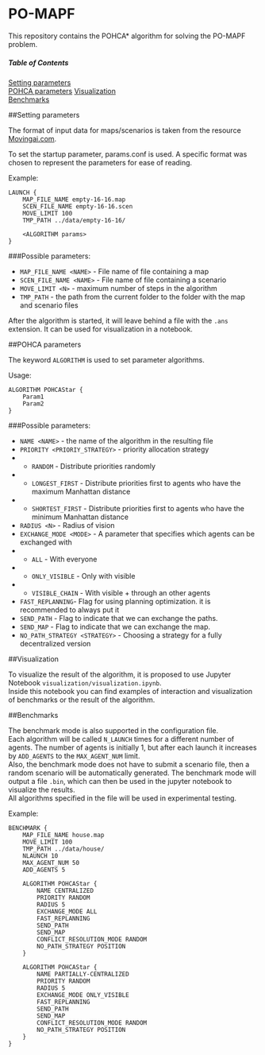 # PO-MAPF
This repository contains the POHCA* algorithm for solving the PO-MAPF problem.

##### Table of Contents
[Setting parameters](#setting-parameters)   
[POHCA parameters](#pohca-parameters)
[Visualization](#visualization)    
[Benchmarks](#benchmarks)


<a name="params"/>

##Setting parameters

The format of input data for maps/scenarios is taken from the resource [Movingai.com](https://movingai.com/benchmarks/mapf.html).

To set the startup parameter, params.conf is used. A specific format was chosen to represent the parameters for ease of reading.

Example:
```
LAUNCH {
    MAP_FILE_NAME empty-16-16.map
    SCEN_FILE_NAME empty-16-16.scen
    MOVE_LIMIT 100
    TMP_PATH ../data/empty-16-16/

    <ALGORITHM params>
}
```
###Possible parameters:

- `MAP_FILE_NAME <NAME>` - File name of file containing a map
- `SCEN_FILE_NAME <NAME>` - File name of file containing a scenario
- `MOVE_LIMIT <N>` - maximum number of steps in the algorithm
- `TMP_PATH` - the path from the current folder to the folder with the map and scenario files

After the algorithm is started, it will leave behind a file with the `.ans` extension. It can be used for visualization in a notebook.

##POHCA parameters

The keyword `ALGORITHM` is used to set parameter algorithms.  

Usage:
```
ALGORITHM POHCAStar {
    Param1
    Param2
}
```

###Possible parameters:

- `NAME <NAME>` - the name of the algorithm in the resulting file
- `PRIORITY <PRIORIY_STRATEGY>` - priority allocation strategy
- - `RANDOM` - Distribute priorities randomly
- - `LONGEST_FIRST` - Distribute priorities first to agents who have the maximum Manhattan distance
- - `SHORTEST_FIRST` - Distribute priorities first to agents who have the minimum Manhattan distance
- `RADIUS <N>` - Radius of vision
- `EXCHANGE_MODE <MODE>` - A parameter that specifies which agents can be exchanged with
- - `ALL` - With everyone
- - `ONLY_VISIBLE` - Only with visible
- - `VISIBLE_CHAIN` - With visible + through an other agents
- `FAST_REPLANNING`- Flag for using planning optimization. it is recommended to always put it
- `SEND_PATH` - Flag to indicate that we can exchange the paths.
- `SEND_MAP` - Flag to indicate that we can exchange the map.
- `NO_PATH_STRATEGY <STRATEGY>` - Choosing a strategy for a fully decentralized version


<a name="visualization"/>

##Visualization

To visualize the result of the algorithm, it is proposed to use Jupyter Notebook `visualization/visualization.ipynb`.    
Inside this notebook you can find examples of interaction and visualization of benchmarks or the result of the algorithm.

<a name="visualization"/>

##Benchmarks

The benchmark mode is also supported in the configuration file.   
Each algorithm will be called `N_LAUNCH` times for a different number of agents. The number of agents is initially 1, but after each launch it increases by `ADD_AGENTS` to the `MAX_AGENT_NUM` limit.    
Also, the benchmark mode does not have to submit a scenario file, then a random scenario will be automatically generated.
The benchmark mode will output a file `.bin`, which can then be used in the jupyter notebook to visualize the results.   
All algorithms specified in the file will be used in experimental testing.   

Example:
```
BENCHMARK {
    MAP_FILE_NAME house.map
    MOVE_LIMIT 100
    TMP_PATH ../data/house/
    NLAUNCH 10
    MAX_AGENT_NUM 50
    ADD_AGENTS 5
    
    ALGORITHM POHCAStar {
        NAME CENTRALIZED
        PRIORITY RANDOM
        RADIUS 5
        EXCHANGE_MODE ALL
        FAST_REPLANNING
        SEND_PATH
        SEND_MAP
        CONFLICT_RESOLUTION_MODE RANDOM
        NO_PATH_STRATEGY POSITION
    }
    
    ALGORITHM POHCAStar {
        NAME PARTIALLY-CENTRALIZED
        PRIORITY RANDOM
        RADIUS 5
        EXCHANGE_MODE ONLY_VISIBLE
        FAST_REPLANNING
        SEND_PATH
        SEND_MAP
        CONFLICT_RESOLUTION_MODE RANDOM
        NO_PATH_STRATEGY POSITION
    }
}
```

